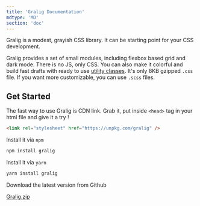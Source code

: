 ```yaml
---
title: 'Gralig Documentation'
mdtype: 'MD'
section: 'doc'
---
```


Gralig is a modest, grayish CSS library. It can be starting point for your CSS development.

Gralig provides a set of small modules, including flexbox based grid and dark mode. There is no JS, only CSS. You can also make it colorful and build fast drafts with ready to use [utility classes](/docs/utils 'Utilities'). It's only 8KB gzipped `.css` file. If you want more customizable, you can use `.scss` files.

## Get Started

The fast way to use Gralig is CDN link. Grab it, put inside `<head>` tag in your html file and give it a try !

```html
<link rel="stylesheet" href="https://unpkg.com/gralig" />
```

Install it via `npm`

```bash
npm install gralig
```

Install it via `yarn`

```bash
yarn install gralig
```

Download the latest version from Github

[Gralig.zip](https://github.com/erenesto/gralig/releases/download/v0.4.0/gralig-v0.4.0.zip 'Download Button')
